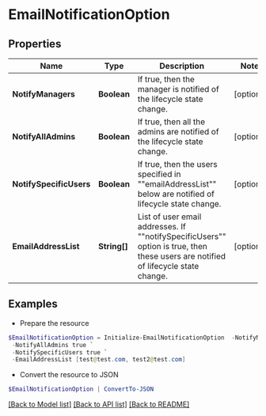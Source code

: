 # EmailNotificationOption
## Properties

Name | Type | Description | Notes
------------ | ------------- | ------------- | -------------
**NotifyManagers** | **Boolean** | If true, then the manager is notified of the lifecycle state change. | [optional] 
**NotifyAllAdmins** | **Boolean** | If true, then all the admins are notified of the lifecycle state change. | [optional] 
**NotifySpecificUsers** | **Boolean** | If true, then the users specified in &quot;&quot;emailAddressList&quot;&quot; below are notified of lifecycle state change. | [optional] 
**EmailAddressList** | **String[]** | List of user email addresses. If &quot;&quot;notifySpecificUsers&quot;&quot; option is true, then these users are notified of lifecycle state change. | [optional] 

## Examples

- Prepare the resource
```powershell
$EmailNotificationOption = Initialize-EmailNotificationOption  -NotifyManagers true `
 -NotifyAllAdmins true `
 -NotifySpecificUsers true `
 -EmailAddressList [test@test.com, test2@test.com]
```

- Convert the resource to JSON
```powershell
$EmailNotificationOption | ConvertTo-JSON
```

[[Back to Model list]](../README.md#documentation-for-models) [[Back to API list]](../README.md#documentation-for-api-endpoints) [[Back to README]](../README.md)

